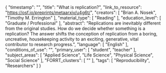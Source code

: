 {
    "timestamp": "",
    "title": "What is replication?",
    "link_to_resource": "https://osf.io/preprints/metaarxiv/u4g6t/",
    "creators": [
        "Brian A. Nosek",
        "Timothy M. Errington"
    ],
    "material_type": [
        "Reading"
    ],
    "education_level": [
        "Graduate / Professional"
    ],
    "abstract": "Replications are inevitably different from the original studies. How do we decide whether something is a replication? The answer shifts the conception of replication from a boring, uncreative, housekeeping activity to an exciting, generative, vital contributor to research progress.",
    "language": [
        "English"
    ],
    "conditions_of_use": "",
    "primary_user": [
        "student",
        "teacher"
    ],
    "subject_areas": [
        "Applied Science",
        "Life Science",
        "Physical Science",
        "Social Science"
    ],
    "FORRT_clusters": [
        ""
    ],
    "tags": [
        "Reproducibility",
        "Researchers"
    ]
}